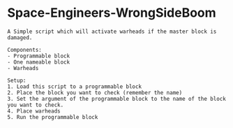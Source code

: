 # Space-Engineers-WrongSideBoom

	A Simple script which will activate warheads if the master block is damaged.
 
	Components:
    - Programmable block
    - One nameable block
    - Warheads
 
    Setup:
	1. Load this script to a programmable block
	2. Place the block you want to check (remember the name) 
	3. Set the argument of the programmable block to the name of the block you want to check.
	4. Place warheads
	5. Run the programmable block
